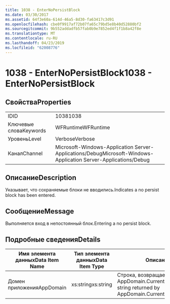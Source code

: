 ```yaml
---
title: 1038 - EnterNoPersistBlock
ms.date: 03/30/2017
ms.assetid: 64f3e60a-614d-46a5-8d30-fa63417c3d91
ms.openlocfilehash: cbe0f9917af72b07fa65c79bd5e8b40d52880bf2
ms.sourcegitcommit: 9b552addadfb57fab0b9e7852ed4f1f1b8a42f8e
ms.translationtype: MT
ms.contentlocale: ru-RU
ms.lasthandoff: 04/23/2019
ms.locfileid: "62008776"
---
```

# <a name="1038---enternopersistblock"></a><span data-ttu-id="3fde2-102">1038 - EnterNoPersistBlock</span><span class="sxs-lookup"><span data-stu-id="3fde2-102">1038 - EnterNoPersistBlock</span></span>
## <a name="properties"></a><span data-ttu-id="3fde2-103">Свойства</span><span class="sxs-lookup"><span data-stu-id="3fde2-103">Properties</span></span>  
  
|||  
|-|-|  
|<span data-ttu-id="3fde2-104">ID</span><span class="sxs-lookup"><span data-stu-id="3fde2-104">ID</span></span>|<span data-ttu-id="3fde2-105">1038</span><span class="sxs-lookup"><span data-stu-id="3fde2-105">1038</span></span>|  
|<span data-ttu-id="3fde2-106">Ключевые слова</span><span class="sxs-lookup"><span data-stu-id="3fde2-106">Keywords</span></span>|<span data-ttu-id="3fde2-107">WFRuntime</span><span class="sxs-lookup"><span data-stu-id="3fde2-107">WFRuntime</span></span>|  
|<span data-ttu-id="3fde2-108">Уровень</span><span class="sxs-lookup"><span data-stu-id="3fde2-108">Level</span></span>|<span data-ttu-id="3fde2-109">Verbose</span><span class="sxs-lookup"><span data-stu-id="3fde2-109">Verbose</span></span>|  
|<span data-ttu-id="3fde2-110">Канал</span><span class="sxs-lookup"><span data-stu-id="3fde2-110">Channel</span></span>|<span data-ttu-id="3fde2-111">Microsoft-Windows-Application Server-Applications/Debug</span><span class="sxs-lookup"><span data-stu-id="3fde2-111">Microsoft-Windows-Application Server-Applications/Debug</span></span>|  
  
## <a name="description"></a><span data-ttu-id="3fde2-112">Описание</span><span class="sxs-lookup"><span data-stu-id="3fde2-112">Description</span></span>  
 <span data-ttu-id="3fde2-113">Указывает, что сохраняемые блоки не вводились.</span><span class="sxs-lookup"><span data-stu-id="3fde2-113">Indicates a no persist block has been entered.</span></span>  
  
## <a name="message"></a><span data-ttu-id="3fde2-114">Сообщение</span><span class="sxs-lookup"><span data-stu-id="3fde2-114">Message</span></span>  
 <span data-ttu-id="3fde2-115">Выполняется вход в непостоянный блок.</span><span class="sxs-lookup"><span data-stu-id="3fde2-115">Entering a no persist block.</span></span>  
  
## <a name="details"></a><span data-ttu-id="3fde2-116">Подробные сведения</span><span class="sxs-lookup"><span data-stu-id="3fde2-116">Details</span></span>  
  
|<span data-ttu-id="3fde2-117">Имя элемента данных</span><span class="sxs-lookup"><span data-stu-id="3fde2-117">Data Item Name</span></span>|<span data-ttu-id="3fde2-118">Тип элемента данных</span><span class="sxs-lookup"><span data-stu-id="3fde2-118">Data Item Type</span></span>|<span data-ttu-id="3fde2-119">Описание</span><span class="sxs-lookup"><span data-stu-id="3fde2-119">Description</span></span>|  
|--------------------|--------------------|-----------------|  
|<span data-ttu-id="3fde2-120">Домен приложения</span><span class="sxs-lookup"><span data-stu-id="3fde2-120">AppDomain</span></span>|<span data-ttu-id="3fde2-121">xs:string</span><span class="sxs-lookup"><span data-stu-id="3fde2-121">xs:string</span></span>|<span data-ttu-id="3fde2-122">Строка, возвращаемая AppDomain.CurrentDomain.FriendlyName.</span><span class="sxs-lookup"><span data-stu-id="3fde2-122">The string returned by AppDomain.CurrentDomain.FriendlyName.</span></span>|
